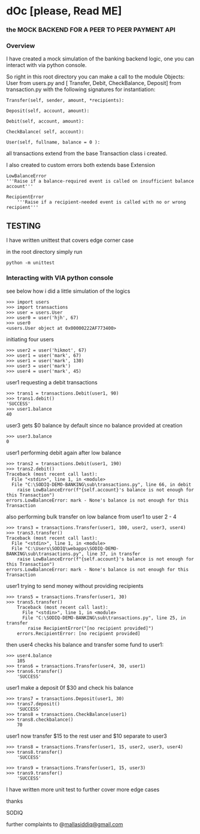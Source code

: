 # dOc [please, Read ME]

### the MOCK BACKEND FOR A PEER TO PEER PAYMENT API

### Overview

I have created a mock simulation of the banking backend logic, one you can interact with via python console. 

So right in this root directory you can make a call to the module Objects: User from users.py and [ Transfer, Debit, CheckBalance, Deposit] from transaction.py with the following signatures for instantiation:

	Transfer(self, sender, amount, *recipients):

	Deposit(self, account, amount):

	Debit(self, account, amount):

	CheckBalance( self, account):

	User(self, fullname, balance = 0 ):

all transactions extend from the base Transaction class i created.

I also created to custom errors both extends base Extension

	LowBalanceError
	'''Raise if a balance-required event is called on insufficient balance account'''

	RecipientError
		'''Raise if a recipient-needed event is called with no or wrong recipient'''

## TESTING 

I have written unittest that covers edge corner case

in the root directory simply run

	python -m unittest		

### Interacting with VIA python console

see below how i did a little simulation of the logics

	>>> import users
	>>> import transactions
	>>> user = users.User
	>>> user0 = user('hjh', 67)
	>>> user0
	<users.User object at 0x00000222AF773400>
	

initiating four users

	>>> user2 = user('hikmot', 67)
	>>> user1 = user('mark', 67)
	>>> user1 = user('mark', 130)
	>>> user3 = user('mark')
	>>> user4 = user('mark', 45)

user1 requesting a debit transactions

	>>> trans1 = transactions.Debit(user1, 90)
	>>> trans1.debit()
	'SUCCESS'
	>>> user1.balance
	40

user3 gets $0 balance by default since no balance provided at creation

	>>> user3.balance
	0

user1 performing debit again after low balance

	>>> trans2 = transactions.Debit(user1, 190)
	>>> trans2.debit()
	Traceback (most recent call last):
	  File "<stdin>", line 1, in <module>
	  File "C:\SODIQ-DEMO-BANKING\sub\transactions.py", line 66, in debit
	    raise LowBalanceError(f"{self.account}'s balance is not enough for this Transaction")
	errors.LowBalanceError: mark - None's balance is not enough for this Transaction

also performing bulk transfer on low balance from user1 to user 2 - 4

	>>> trans3 = transactions.Transfer(user1, 100, user2, user3, user4)
	>>> trans3.transfer()
	Traceback (most recent call last):
	  File "<stdin>", line 1, in <module>
	  File "C:\Users\SODIQ\webapps\SODIQ-DEMO-BANKING\sub\transactions.py", line 37, in transfer
	    raise LowBalanceError(f"{self.account}'s balance is not enough for this Transaction")
	errors.LowBalanceError: mark - None's balance is not enough for this Transaction



user1 trying to send money without providing recipients


	>>> trans5 = transactions.Transfer(user1, 30)
	>>> trans5.transfer()
		Traceback (most recent call last):
		  File "<stdin>", line 1, in <module>
		  File "C:\SODIQ-DEMO-BANKING\sub\transactions.py", line 25, in transfer
		    raise RecipientError("[no recipient provided]")
		errors.RecipientError: [no recipient provided]

then user4 checks his balance and transfer some fund to user1:

	
	>>> user4.balance
		105
	>>> trans6 = transactions.Transfer(user4, 30, user1)
	>>> trans6.transfer()
		'SUCCESS'

user1 make a deposit 0f $30 and check his balance

	>>> trans7 = transactions.Deposit(user1, 30)
	>>> trans7.deposit()
		'SUCCESS'
	>>> trans8 = transactions.CheckBalance(user1)
	>>> trans8.checkbalance()
		70


user1 now transfer $15 to the rest user and $10 separate to user3 

	>>> trans8 = transactions.Transfer(user1, 15, user2, user3, user4)
	>>> trans8.transfer()
		'SUCCESS'

	>>> trans9 = transactions.Transfer(user1, 15, user3)
	>>> trans9.transfer()
		'SUCCESS'

I have written more unit test to further cover more edge cases


thanks 

SODIQ


further complaints to @mallasiddiq@gmail.com


